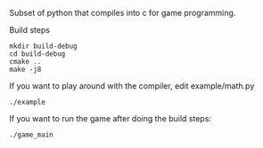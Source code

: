Subset of python that compiles into c for game programming.

Build steps

```
mkdir build-debug
cd build-debug
cmake ..
make -j8
```

If you want to play around with the compiler, edit example/math.py
```
./example
```

If you want to run the game after doing the build steps:
```
./game_main
```
